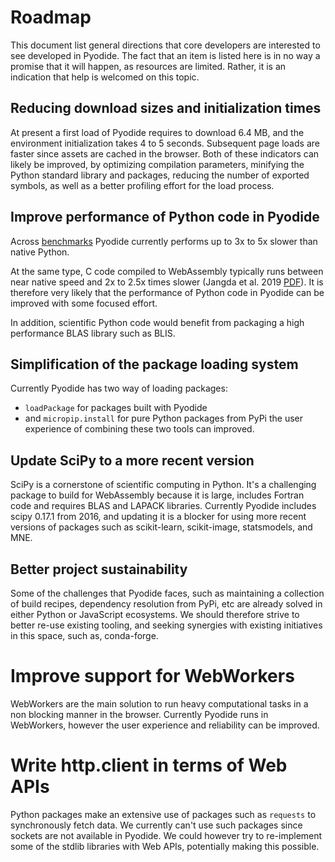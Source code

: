 # Roadmap

This document list general directions that core developers are interested to
see developed in Pyodide. The fact that an item is listed here is in no way a
promise that it will happen, as resources are limited. Rather, it is an
indication that help is welcomed on this topic.

## Reducing download sizes and initialization times

At present a first load of Pyodide requires to download 6.4 MB, and the
environment initialization takes 4 to 5 seconds. Subsequent page loads are
faster since assets are cached in the browser. Both of these indicators can
likely be improved, by optimizing compilation parameters, minifying the Python
standard library and packages, reducing the number of exported symbols, as well
as a better profiling effort for the load process.

## Improve performance of Python code in Pyodide

Across [benchmarks](https://github.com/pyodide/pyodide/tree/main/benchmark)
Pyodide currently performs up to 3x to 5x slower than native Python.

At the same type, C code compiled to WebAssembly typically runs between near
native speed and 2x to 2.5x times slower (Jangda et al. 2019
[PDF](https://www.usenix.org/system/files/atc19-jangda.pdf)). It is therefore
very likely that the performance of Python code in Pyodide can be improved with
some focused effort.

In addition, scientific Python code would benefit from packaging a high
performance BLAS library such as BLIS.

## Simplification of the package loading system

Currently Pyodide has two way of loading packages:
 - `loadPackage` for packages built with Pyodide
 - and `micropip.install` for pure Python packages from PyPi
the user experience of combining these two tools can improved.

## Update SciPy to a more recent version

SciPy is a cornerstone of scientific computing in Python. It's a challenging
package to build for WebAssembly because it is large, includes Fortran code and
requires BLAS and LAPACK libraries. Currently Pyodide includes scipy 0.17.1 from 2016,
and updating it is a blocker for using more recent versions of packages such as
scikit-learn, scikit-image, statsmodels, and MNE.

## Better project sustainability

Some of the challenges that Pyodide faces, such as maintaining a collection of
build recipes, dependency resolution from PyPi, etc are already solved in
either Python or JavaScript ecosystems.  We should therefore strive to better
re-use existing tooling, and seeking synergies with existing initiatives in this
space, such as, conda-forge.

# Improve support for WebWorkers

WebWorkers are the main solution to run heavy computational tasks in a non
blocking manner in the browser. Currently Pyodide runs in WebWorkers,
however the user experience and reliability can be improved.

# Write http.client in terms of Web APIs

Python packages make an extensive use of packages such as `requests` to
synchronously fetch data. We currently can't use such packages since sockets
are not available in Pyodide. We could however try to re-implement some of the
stdlib libraries with Web APIs, potentially making this possible.
